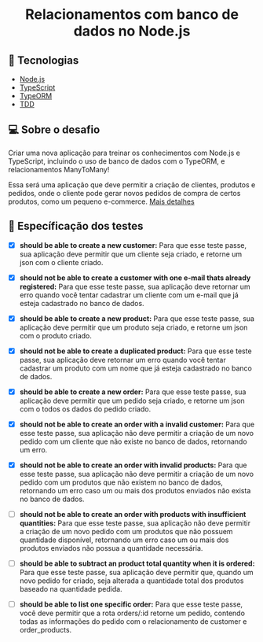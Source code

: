 <h1 align="center">
   Relacionamentos com banco de dados no Node.js
</h1>

<!-- <p align="center">
  <a href="#rocket-tecnologias">Tecnologias</a>&nbsp;&nbsp;&nbsp;|&nbsp;&nbsp;&nbsp;
  <a href="#-projeto">Projeto</a>&nbsp;&nbsp;&nbsp;|&nbsp;&nbsp;&nbsp;
  <a href="#-instalação-e-execução">Instalação e execução</a>&nbsp;&nbsp;&nbsp;|&nbsp;&nbsp;&nbsp;
  <a href="#-licença">Licença</a>
</p> -->

## :rocket: Tecnologias

-  [Node.js]()
-  [TypeScript]()
-  [TypeORM]()
-  [TDD]()

## 💻 Sobre o desafio

Criar uma nova aplicação para treinar os conhecimentos com Node.js e TypeScript, incluindo o uso de banco de dados com o TypeORM, e relacionamentos ManyToMany!

Essa será uma aplicação que deve permitir a criação de clientes, produtos e pedidos, onde o cliente pode gerar novos pedidos de compra de certos produtos, como um pequeno e-commerce. [Mais detalhes](https://github.com/Rocketseat/bootcamp-gostack-desafios/tree/master/desafio-database-relations)

## 📝 Específicação dos testes

- [x] **should be able to create a new customer:** Para que esse teste passe, sua aplicação deve permitir que um cliente seja criado, e retorne um json com o cliente criado.

- [x] **should not be able to create a customer with one e-mail thats already registered:** Para que esse teste passe, sua aplicação deve retornar um erro quando você tentar cadastrar um cliente com um e-mail que já esteja cadastrado no banco de dados.

- [x] **should be able to create a new product:** Para que esse teste passe, sua aplicação deve permitir que um produto seja criado, e retorne um json com o produto criado.

- [x] **should not be able to create a duplicated product:** Para que esse teste passe, sua aplicação deve retornar um erro quando você tentar cadastrar um produto com um nome que já esteja cadastrado no banco de dados.

- [x] **should be able to create a new order:** Para que esse teste passe, sua aplicação deve permitir que um pedido seja criado, e retorne um json com o todos os dados do pedido criado.

- [x] **should not be able to create an order with a invalid customer:** Para que esse teste passe, sua aplicação não deve permitir a criação de um novo pedido com um cliente que não existe no banco de dados, retornando um erro.

- [x] **should not be able to create an order with invalid products:** Para que esse teste passe, sua aplicação não deve permitir a criação de um novo pedido com um produtos que não existem no banco de dados, retornando um erro caso um ou mais dos produtos enviados não exista no banco de dados.

- [ ] **should not be able to create an order with products with insufficient quantities:** Para que esse teste passe, sua aplicação não deve permitir a criação de um novo pedido com um produtos que não possuem quantidade disponível, retornando um erro caso um ou mais dos produtos enviados não possua a quantidade necessária.

- [ ] **should be able to subtract an product total quantity when it is ordered:** Para que esse teste passe, sua aplicação deve permitir que, quando um novo pedido for criado, seja alterada a quantidade total dos produtos baseado na quantidade pedida.

- [ ] **should be able to list one specific order:** Para que esse teste passe, você deve permitir que a rota orders/:id retorne um pedido, contendo todas as informações do pedido com o relacionamento de customer e order_products.
